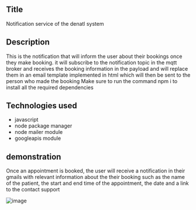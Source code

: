## Title

Notification service of the denatl system

## Description

This is the notification that will inform the user about their bookings once they make booking. it will subscribe to the notification topic in the mqtt broker and receives the booking information in the payload and will replace them in an email template implemented in html which will then be sent to the person who made the booking
Make sure to run the command npm i to install all the required dependencies 

## Technologies used

- javascript
- node package manager
- node mailer module
- googleapis module

## demonstration

Once an appointment is booked, the user will receive a notification in their gmails with relevant information about the their booking such as the name of the patient, the start and end time of the appointment, the date and a link to the contact support

![image](/src/assets/confirmation.png)